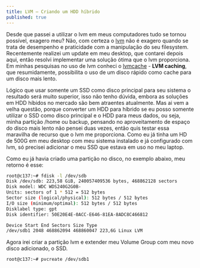 ```yaml
---
title: LVM – Criando um HDD híbrido
published: true
---
```


Desde que passei a utilizar o lvm em meus computadores tudo se tornou possível, exagero meu? Não, com certeza o [lvm](https://wiki.ubuntu.com/Lvm) não é exagero quando se trata de desempenho e praticidade com a manipulação do seu filesystem. Recentemente realizei um update em meu desktop, que contarei depois aqui, então resolvi implementar uma solução ótima que o lvm proporciona. Em minhas pesquisas no uso de lvm conheci o [lvmcache](https://manpages.ubuntu.com/manpages/xenial/man7/lvmcache.7.html) - **LVM caching**, que resumidamente, possibilita o uso de um disco rápido como cache para um disco mais lento.

Lógico que usar somente um SSD como disco principal para seu sistema o resultado será muito superior, isso não tenho dúvida, embora as soluções em HDD híbidos no mercado são bem atraentes atualmente. Mas ai vem a velha questão, porque converter um HDD para híbrido se eu posso somente utilizar o SSD como disco principal e o HDD para meus dados, ou seja, minha partição /home ou backup, pensando no aproveitamento de espaço do disco mais lento não pensei duas vezes, então quis testar essa maravilha de recurso que o lvm me proporciona. Como eu já tinha um HD de 500G em meu desktop com meu sistema instalado e já configurado com lvm, só precisei adicionar o meu SSD que estava em uso no meu laptop.

Como eu já havia criado uma partição no disco, no exemplo abaixo, meu retorno é esse:

```bash
root@c137:~# fdisk -l /dev/sdb
Disk /dev/sdb: 223,58 GiB, 240057409536 bytes, 468862128 sectors
Disk model: WDC WDS240G2G0B-
Units: sectors of 1 * 512 = 512 bytes
Sector size (logical/physical): 512 bytes / 512 bytes
I/O size (minimum/optimal): 512 bytes / 512 bytes
Disklabel type: gpt
Disk identifier: 50E20E4E-0ACC-E646-81EA-8ADC8C466812

Device Start End Sectors Size Type
/dev/sdb1 2048 468862094 468860047 223,6G Linux LVM
```

Agora irei criar a partição lvm e extender meu Volume Group com meu novo disco adicionado, o SSD.

```bash
root@c137:~# pvcreate /dev/sdb1

 Physical volume "/dev/sdb1" successfully created.
```

```bash
root@c137:~# vgextend vgubuntu /dev/sdb1 

 Volume group "vgubuntu" successfully extended
```

Feito isso minha configuração fica assim:

```bash
root@c137:~# lsblk 

NAME MAJ:MIN RM SIZE RO TYPE MOUNTPOINT

sda 8:0 0 465,8G 0 disk 

├─sda1 8:1 0 512M 0 part /boot/efi

├─sda2 8:2 0 2G 0 part /boot

└─sda3 8:3 0 463,3G 0 part  

  ├─vgubuntu-home 253:2 0 300G 0 lvm /home

  |─vgubuntu-root 253:6 0 100G 0 lvm /

  ├─vgubuntu-swap 253:7 0 8G 0 lvm [SWAP]

  ├─vgubuntu-tmp 253:8 0 5G 0 lvm /tmp

  └─vgubuntu-var 253:9 0 50,3G 0 lvm /var

sdb 8:16 0 223,6G 0 disk 

└─sdb1 8:17 0 223,6G 0 part 
```

De acordo com a documentação do lvmcache é dessa forma que ele trabalha:

>“O tipo de volume lógico do cache usa um LV pequeno e rápido para melhorar o desempenho de um LV grande e lento. Ele faz isso armazenando os blocos  usados com frequência no LV mais rápido.
>
>O LVM se refere ao pequeno LV rápido como um cache pool LV. O grande LV lento é chamado de origin LV. Devido aos requisitos do dm-cache (o driver do kernel), o LVM divide ainda mais o pool de cache LV em dois dispositivos - os dados de cache LV e os metadados de cache LV. Os dados do cache LV é onde as cópias dos blocos de dados são mantidas do origin LV para aumentar a velocidade. O cahe metadata LV contém as informações contábeis que especificam onde os blocos de dados estão armazenados (por exemplo, no origin LV ou nos dados de cache LV). Os usuários devem estar familiarizados com esses LVs se desejam criar os melhores e mais robustos volumes lógicos em cache. Tudos esses LVs associados devem estar no mesmo VG.”

===== Cache Terms =====

```bash
origin LV OriginLV large slow LV

cache data LV CacheDataLV small fast LV for cache pool data

cache metadata LV CacheMetaLV small fast LV for cache pool metadata

cache pool LV CachePoolLV CacheDataLV + CacheMetaLV

cache LV CacheLV OriginLV + CachePoolLV
```

Deixando de conversa, vamos criar os LV necessários para o cache. Neste primeiro caso temos a criação do **cache metadate LV**:

```bash
root@c137:~# lvcreate -n lv_meta -L 253M vgubuntu /dev/sdb1
```

Criando o **cache data LV**:

```bash
root@c137:~# lvcreate -n lv_cache -l 99%PVS vgubuntu /dev/sdb1
```

Perfeito com os dois LV criados, preciso agora combinar os dois criando um cache pool LV e também será preciso escolher o cache mode. Existem dois modos o padrão "writethrough" e o segundo “writeback”. No meu desktop eu irei utilizar o "writethrough" pois ele garante a gravação do dado sem correr o risco de perda, embora o “writeback” tenha um ganho de desempenho melhor mas não garante que o dado seja gravado em caso de uma queda de energia ou falha no disco.

```bash
root@c137:~# lvconvert --type cache-pool --cachemode writethrough --poolmetadata vgubuntu/lv_meta vgubuntu/lv_cache
```

Por fim vamos criar o cache, aqui estou atribuíndo o cache para minha partição /root onde os programas são instalados e executados:

```bash
root@c137:~# lvconvert --type cache --cachepool vgubuntu/lv_cache vgubuntu/root
```

Consultando o lvdisplay tudo ficou assim:

```bash
root@c137:~# lvdisplay

--- Logical volume ---

LV Path /dev/vgubuntu/root
LV Name root
VG Name vgubuntu
LV UUID OHxRqF-ksyM-cBkU-GKyh-mscT-vNpz-PUICCN
LV Write Access read/write
LV Creation host, time kubuntu, 2021-06-26 12:49:02 -0300
LV Cache pool name lv_cache_cpool
LV Cache origin name root_corig
LV Status available
# open 1
LV Size 200,00 GiB
Cache used blocks 1,15%
Cache metadata blocks 4,68%
Cache dirty blocks 0,00%
Cache read hits/misses 65811 / 18405
Cache wrt hits/misses 23429 / 22394
Cache demotions 0
Cache promotions 6384
Current LE 51200
Segments 1
Allocation inherit
Read ahead sectors auto
- currently set to 256
Block device 253:6
```

Para remover o cache do lvm basta desabilitá-lo da partição que ele foi criado:

```bash
root@c137:~# lvconvert --uncache vgubuntu/root
```

A pergunta é, ganhei algum desempenho com tudo isso? Sim notei um melhor desempenho em meu desktop, não tanto quanto no laptop, mas para ser justo o HD dele é muito lento mesmo, 5400rpm. Não fiz nenhum comparativo de desempenho ainda, é muito cedo e estou testando bastante, mas é claro que dá para notar a diferença se você conhece sua máquina.

O lvmcache me ajudou a aproveitar o espaço dos meus HDDs. No mercado já existem soluções prontas para HDD híbrido sem que seja preciso toda essa configuração embora muito interessante e diga-se de passagem maravilhosa.

Free Software is way!!